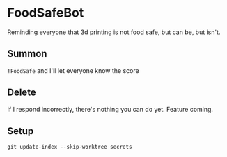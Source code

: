 # FoodSafeBot

Reminding everyone that 3d printing is not food safe, but can be, but isn't.

## Summon

`!FoodSafe` and I'll let everyone know the score

## Delete

If I respond incorrectly, there's nothing you can do yet. Feature coming.

## Setup

`git update-index --skip-worktree secrets`